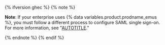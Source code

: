 {% ifversion ghec %}
{% note %}

**Note**: If your enterprise uses {% data variables.product.prodname_emus %}, you must follow a different process to configure SAML single sign-on. For more information, see "[AUTOTITLE](/admin/identity-and-access-management/using-enterprise-managed-users-for-iam/configuring-saml-single-sign-on-for-enterprise-managed-users)."

{% endnote %}
{% endif %}
